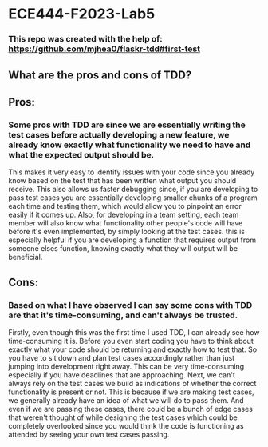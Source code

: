 # ECE444-F2023-Lab5

### This repo was created with the help of: https://github.com/mjhea0/flaskr-tdd#first-test

## What are the pros and cons of TDD?

## Pros:

### Some pros with TDD are since we are essentially writing the test cases before actually developing a new feature, we already know exactly what functionality we need to have and what the expected output should be.
This makes it very easy to identify issues with your code since you already know based on the test that has been written what output you should receive. 
This also allows us faster debugging since, if you are developing to pass test cases you are essentially developing smaller chunks of a program each time and testing them, which would allow you to pinpoint an error easily
if it comes up.
Also, for developing in a team setting, each team member will also know what functionality other people's code will have before it's even implemented, by simply looking at the test cases. this is especially helpful if you
are developing a function that requires output from someone elses function, knowing exactly what they will output will be beneficial. 

## Cons:

### Based on what I have observed I can say some cons with TDD are that it's time-consuming, and can't always be trusted.
Firstly, even though this was the first time I used TDD, I can already see how time-consuming it is. Before you even start coding you have to think about exactly what your code should be returning and exactly how to test that.
So you have to sit down and plan test cases accordingly rather than just jumping into development right away. This can be very time-consuming especially if you have deadlines that are approaching.
Next, we can't always rely on the test cases we build as indications of whether the correct functionality is present or not. This is because if we are making test cases, we generally already have an idea of what we will do to pass
them. And even if we are passing these cases, there could be a bunch of edge cases that weren't thought of while designing the test cases which could be completely overlooked since you would think the code is functioning as attended   by seeing your own test cases passing.

